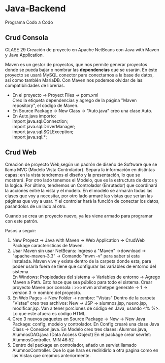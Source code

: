 # Java-Backend
Programa Codo a Codo

<h2>Crud Consola</h2>
CLASE 29
Creación de proyecto en Apache NetBeans con Java with Maven y Java Application.

Maven es un gestor de proyectos, que nos permite generar proyectos donde se pueda bajar o nombrar las <b>dependencias</b> que se usarán.
En éste proyecto se usará MySQL conector para conectarnos a la base de datos, así como también MariaDB.
Con Maven nos podemos olvidar de las compatibilidades de librerías.

<ul>
  <li>En el proyecto -> Proyect Files -> pom.xml <br>
      Creo la etiqueta dependencias y agrego de la página "Maven repository", el código de Maven.</li>
  <li>En Source Package -> New Class -> "Auto.java" creo una clase Auto. </li>
  <li>En Auto.java importo: <br>
    import java.sql.Connection;<br>
    import java.sql.DriverManager;<br>
    import java.sql.SQLException;<br>
    import java.sql.*;<br>
</ul>


<h2>Crud Web</h2>

Creación de proyecto Web,según un padrón de diseño de Software que se llama MVC (Modelo Vista Controlador).
Separa la información en distintas capas: en la vista tendremos el diseño y la presentación, lo que se mostrará.
Por otro lado tenemos el Modelo, que es la estructura de datos y la logica.
Por último, tendremos un Controlador (Enrutador) que coordinará la acciones entre la vista y el modelo.
En el modelo se armarán todas las clases que voy a necesitar, por otro lado armaré las vistas que serian las páginas que voy a usar.
Y el controlar hará la función de conectar los datos, pasándolos de un lado al otro.

Cuando se crea un proyecto nuevo, ya les viene armado para programar con este patrón.

Pasos a seguir:
<ol>
  <li> New Proyect -> Java with Maven -> Web Application -> CrudWeb<br>
  Package características de Maven.
  </li>
  
  <li>Usar Maven sin usar NetBeans: 
    Ingreso a "Maven" ->download -> "apache-maven-3.3" -> Comando "mvm -v" para saber si esta instalada.
    Maven vive y existe dentro de la carpeta donde esta, para poder usarla fuera se tiene que configurar las variables de entorno del sistema.
    <br> En Windows: Propiedades del sistema -> Variables de entorno -> Agrego Maven a Path.
    Esto hace que sea público para todo el sistema.
    Crear proyecto Maven por consola : >>>mvm archetype:generate -> 1 -> version 3 -> nombre del proyecto.
  </li>
  <li>
    En Web Pages -> New Folder -> nombre: "Vistas"
    Dentro de la carpeta "Vistas" creo tres archivos: New -> JSP -> alumnos.jsp, nuevo.jsp, modificar.jsp.
    Van a tener porciones de código en Java, usando <% %>. Lo que este afuera es código HTML.
  </li>
  <li>
    Creo 3 nuevos paquetes en Source Package -> New -> New Java Package: config, modelo y controlador.
    En Config crearé una clase Java Class -> Conexion.java.
    En Modelo creo tres clases: Alumnos.java, AlumnosDAO.java (Data Access Object)
    En el package crear sevrlet: AlumnosController.
    MIN 46:52
  </li>
  <li>
    Dentro del package en controlador, añado un servlet llamado AlumnosController.
    Que lo que hara es rediridirlo a otra pagina como en las Vistas que creamos anteriormente.
  </li>
</ol>




